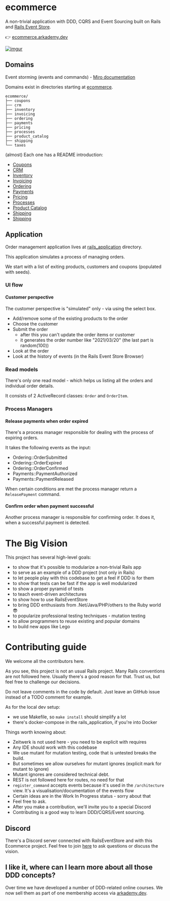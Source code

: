 # ecommerce

A non-trivial application with DDD, CQRS and Event Sourcing built on Rails and [Rails Event Store](https://railseventstore.org).

👉 [ecommerce.arkademy.dev](https://ecommerce.arkademy.dev)

[![imgur](https://imgur.com/ymJeLnP.png)](https://ecommerce.arkademy.dev)
## Domains

Event storming (events and commands) - [Miro documentation](https://miro.com/app/board/o9J_l7eqFP0=/)

Domains exist in directories starting at [ecommerce](/ecommerce).

```
ecommerce/
├── coupons
├── crm
├── inventory
├── invoicing
├── ordering
├── payments
├── pricing
├── processes
├── product_catalog
├── shipping
└── taxes
```

(almost) Each one has a README introduction:

* [Coupons](ecommerce/coupons/README.md)
* [CRM](ecommerce/crm/README.md)
* [Inventory](ecommerce/inventory/README.md)
* [Invoicing](ecommerce/invoicing/README.md)
* [Ordering](ecommerce/ordering/README.md)
* [Payments](ecommerce/payments/README.md)
* [Pricing](ecommerce/pricing/README.md)
* [Processes](ecommerce/processes/README.md)
* [Product Catalog](ecommerce/product_catalog/README.md)
* [Shipping](ecommerce/shipping/README.md)
* [Shipping](ecommerce/taxes/README.md)

## Application

Order management application lives at [rails_application](/rails_application) directory.

This application simulates a process of managing orders.

We start with a list of exiting products, customers and coupons (populated with seeds).

### UI flow

#### Customer perspective

The customer perspective is "simulated" only - via using the select box.

- Add/remove some of the existing products to the order
- Choose the customer
- Submit the order
  - after this you can't update the order items or customer
  - it generates the order number like "2021/03/20" (the last part is random(100))
- Look at the order
- Look at the history of events (in the Rails Event Store Browser)

### Read models

There's only one read model - which helps us listing all the orders
and individual order details.

It consists of 2 ActiveRecord classes: `Order` and `OrderItem`.

### Process Managers

#### Release payments when order expired

There's a process manager responsible for dealing with the process of
expiring orders.

It takes the following events as the input:
- Ordering::OrderSubmitted
- Ordering::OrderExpired
- Ordering::OrderConfirmed
- Payments::PaymentAuthorized
- Payments::PaymentReleased

When certain conditions are met the process manager return a
`ReleasePayment` command.

#### Confirm order when payment successful

Another process manager is responsible for confirming order.
It does it, when a successful payment is detected.


# The Big Vision

This project has several high-level goals:

- to show that it's possible to modularize a non-trivial Rails app
- to serve as an example of a DDD project (not only in Rails)
- to let people play with this codebase to get a feel if DDD is for them
- to show that tests can be fast if the app is well modularized
- to show a proper pyramid of tests
- to teach event-driven architectures
- to show how to use RailsEventStore
- to bring DDD enthusiasts from .Net/Java/PHP/others to the Ruby world 😎
- to popularize professional testing techniques - mutation testing
- to allow programmers to reuse existing and popular domains
- to build new apps like Lego 

# Contributing guide

We welcome all the contributors here. 

As you see, this project is not an usual Rails project. 
Many Rails conventions are not followed here. Usually there's a good reason for that.
Trust us, but feel free to challenge our decisions.

Do not leave comments in the code by default. Just leave an GitHub issue instead of a TODO comment for example.

As for the local dev setup:

- we use Makefile, so `make install` should simplify a lot
- there's docker-compose in the rails_application, if you're into Docker


Things worth knowing about:

- Zeitwerk is not used here - you need to be explicit with requires
- Any IDE should work with this codebase
- We use mutant for mutation testing, code that is untested breaks the build.
- But sometimes we allow ourselves for mutant ignores (explicit mark for mutant to ignore)
- Mutant ignores are considered technical debt.
- REST is not followed here for routes, no need for that
- `register_command` accepts events because it's used in the `/architecture` view. 
  It's a visualisation/documentation of the events flow
- Certain ideas are in the Work In Progress status - sorry about that
- Feel free to ask.
- After you make a contribution, we'll invite you to a special Discord
- Contributing is a good way to learn DDD/CQRS/Event sourcing.

## Discord

There's a Discord server connected with RailsEventStore and with this Ecommerce project.
Feel free to join [here](https://discord.gg/2xDJPgPjc8) to ask questions or discuss the vision.

## I like it, where can I learn more about all those DDD concepts?

Over time we have developed a number of DDD-related online courses. We now sell them as part of one membership access via [arkademy.dev](https://arkademy.dev).
